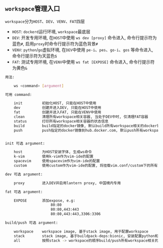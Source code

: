 ## `workspace`管理入口

`workspace`分为`HOST`、`DEV`、`VENV`、`FAT`四层

- `HOST`: `dockerd`运行环境, `workspace`最底层
- `DEV`: 开发专用环境, 在`HOST`中使用 `ws dev [proxy]` 命令进入, 命令行提示符为蓝色`#`, 启用`proxy`时命令行提示符为蓝色背景`#`
- `VENV`: `python`/`go`虚拟环境, 在`DEV`中使用 `pe-i`、`pes`、`go-i`、`gos` 等命令进入, 命令行提示符为天蓝色`$`
- `FAT`: 测试专用环境, 在`VENV`中使用 `ws fat [EXPOSE]` 命令进入, 命令行提示符为黄色`&`

```bash
用法:

    ws <command> [argument]

可用 command:

    init         初始化HOST, 只能在HOST中使用
    dev          创建并进入DEV, 只能在HOST中使用
    fat          创建并进入FAT, 只能在VENV中使用
    clean        清理所有workspace相关容器, 当处于DEV中时, 仅清理FAT容器
    status       打印所有workspace相关容器的状态信息
    build        build指定的docker镜像, 默认build所有workspace相关的docker镜像
    push         push指定的docker镜像到hub.docker.com, 默认push所有workspace相关的docker镜像


init 可选 argument:

    host         为HOST安装字体, 生成ws命令
    k-vim        使用k-vim作为vim-ide的配置
    spacevim     使用spacevim作为vim-ide的配置
    custom       使用custom作为vim-ide的配置, 将挂载vim.conf/custom下的所有文件及目录至容器内的/root目录

dev 可选 argument:

    proxy        进入DEV并启用lantern proxy, 中国境内专用

fat 可选 argument:

    EXPOSE       添加expose, e.g:
                     80:80
                     80:80,443:443
                     80:80,443:443,3306:3306

build/push 可选 argument:

    workspace    workspace image, 基于stack image, 用于配置workspace
    stack        stack image, 基于buildpack-deps:bionic, 安装配置python和go
    all          按照stack -> workspace的顺序build/push所有workspace相关的docker镜像
```
